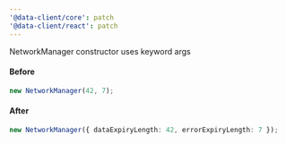 ```yaml
---
'@data-client/core': patch
'@data-client/react': patch
---
```


NetworkManager constructor uses keyword args

#### Before

```ts
new NetworkManager(42, 7);
```

#### After

```ts
new NetworkManager({ dataExpiryLength: 42, errorExpiryLength: 7 });
```